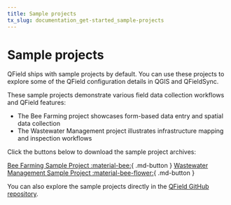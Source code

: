 ```yaml
---
title: Sample projects
tx_slug: documentation_get-started_sample-projects
---
```


# Sample projects

QField ships with sample projects by default. You can use these projects to explore some of the QField configuration details in QGIS and QFieldSync.

These sample projects demonstrate various field data collection workflows and QField features:

- The Bee Farming project showcases form-based data entry and spatial data collection
- The Wastewater Management project illustrates infrastructure mapping and inspection workflows

Click the buttons below to download the sample project archives:

[Bee Farming Sample Project :material-bee:](../assets/projects/bee_farming_project.zip){ .md-button }
[Wastewater Management Sample Project :material-bee-flower:](../assets/projects/wastewater_management_project.zip){ .md-button }

You can also explore the sample projects directly in the [QField GitHub repository](https://github.com/opengisch/QField/tree/master/resources/sample_projects).
